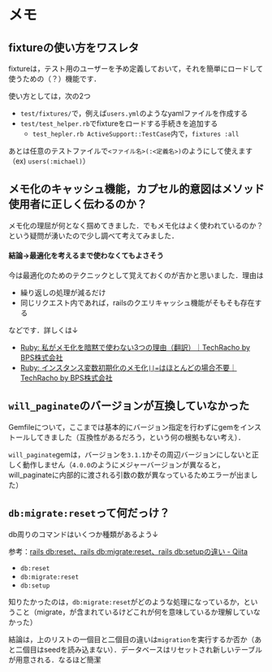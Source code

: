 # メモ

## fixtureの使い方をワスレタ
fixtureは，テスト用のユーザーを予め定義しておいて，それを簡単にロードして使うための（？）機能です．

使い方としては，次の2つ

* `test/fixtures/`で，例えば`users.yml`のようなyamlファイルを作成する
* `test/test_helper.rb`でfixtureをロードする手続きを追加する
    * `test_hepler.rb ActiveSupport::TestCase`内で，`fixtures :all`

あとは任意のテストファイルで`<ファイル名>(:<定義名>)`のようにして使えます（ex) `users(:michael)`）


## メモ化のキャッシュ機能，カプセル的意図はメソッド使用者に正しく伝わるのか？
メモ化の理屈が何となく掴めてきました．でもメモ化はよく使われているのか？という疑問が湧いたので少し調べて考えてみました．

#### 結論→最適化を考えるまで使わなくてもよさそう

今は最適化のためのテクニックとして覚えておくのが吉かと思いました．理由は

* 繰り返しの処理が減るだけ
* 同じリクエスト内であれば，railsのクエリキャッシュ機能がそもそも存在する

などです．詳しくは↓

* [Ruby: 私がメモ化を暗黙で使わない3つの理由（翻訳）｜TechRacho by BPS株式会社](https://techracho.bpsinc.jp/hachi8833/2023_07_20/131423)
* [Ruby: インスタンス変数初期化のメモ化`||=`はほとんどの場合不要｜TechRacho by BPS株式会社](https://techracho.bpsinc.jp/hachi8833/2020_06_25/74938)


## `will_paginate`のバージョンが互換していなかった
Gemfileについて，ここまでは基本的にバージョン指定を行わずにgemをインストールしてきました（互換性があるだろう，という何の根拠もない考え）．

`will_paginate`gemは，バージョンを`3.1.1`かその周辺バージョンにしないと正しく動作しません（`4.0.0`のようにメジャーバージョンが異なると，will_paginateに内部的に渡される引数の数が異なっているためエラーが出ました）


## `db:migrate:reset`って何だっけ？
db周りのコマンドはいくつか種類があるよう↓

参考：[rails db:reset、rails db:migrate:reset、rails db:setupの違い - Qiita](https://qiita.com/ken_ta_/items/9d2dd0d032f530311d2a)

* `db:reset`
* `db:migrate:reset`
* `db:setup`

知りたかったのは，`db:migrate:reset`がどのような処理になっているか，ということ（migrate，が含まれているけどこれが何を意味しているか理解していなかった）

結論は，上のリストの一個目と二個目の違いは`migration`を実行するか否か（あと二個目はseedを読み込まない）．データベースはリセットされ新しいテーブルが用意される．なるほど簡潔